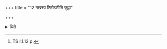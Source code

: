 +++
title = "12 मखस्य शिरोऽसीति जुह्वा"

+++

<details><summary>थिते</summary>

12. With makhasya śiro'si...[^1] twice[^2] or thrice[^3] he anoints the Dhruvā by means (of the ghee in the) Juhū.  

[^1]: TS I.1.12.p.  

[^2-3]: Cf. TB III.3.7.11.
</details>
